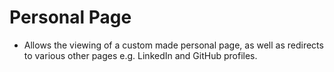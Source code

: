 # Personal Page

- Allows the viewing of a custom made personal page, as well as redirects to various other pages e.g. LinkedIn and GitHub profiles.
